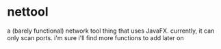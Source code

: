 # nettool

a (barely functional) network tool thing that uses JavaFX.
currently, it can only scan ports. i'm sure i'll find more functions to add later on
